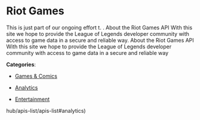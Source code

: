 # Riot Games


This is just part of our ongoing effort t. .  About the Riot Games API With this site we hope to provide the League of Legends developer community with access to game data in a secure and reliable way. About the Riot Games API With this site we hope to provide the League of Legends developer community with access to game data in a secure and reliable way



**Categories**:

- [Games & Comics](https://github.com/apis-list/apis-list#games-and-comics)

- [Analytics](https://github.com/apis-list/apis-list#analytics)

- [Entertainment](https://github.com/apis-list/apis-list#entertainment)



hub/apis-list/apis-list#analytics)



